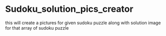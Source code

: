# Sudoku_solution_pics_creator
this will create a pictures for given sudoku puzzle along with solution image for that array of sudoku puzzle
